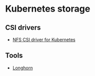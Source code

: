 # Kubernetes storage

## CSI drivers

* [NFS CSI driver for Kubernetes](https://github.com/kubernetes-csi/csi-driver-nfs)

## Tools

* [Longhorn](longhorn.md)
